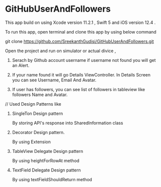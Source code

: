 # GitHubUserAndFollowers

This app build on using Xcode version 11.2.1 , Swift 5 and iOS version 12.4 .


To run this app, open terminal and clone this app by using below command

git clone https://github.com/SreekanthGudisi/GitHubUserAndFollowers.git



Open the project and run on simulator or actual divice ,

1. Serach by Github account username if username not found you will get an Alert.

2. If your name found it will go Details ViewController.  In Details Screen you can see Username, Email And Avatar. 

3. If user has followers, you can see list of followers in tableview like followers Name and Avatar.

// Used Design Patterns like
1. SingleTon Design pattern

     By storing API's response into SharedInformation class
     
1. Decorator Design pattern.
     
     By using Extension 
     
2. TableView Delegate Design pattern

     By using heightForRowAt method
     
3. TextField Delegate Design pattern
    
     By using textFieldShouldReturn method
          
